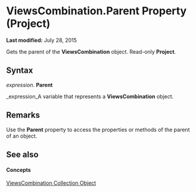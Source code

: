 
# ViewsCombination.Parent Property (Project)

 **Last modified:** July 28, 2015

Gets the parent of the  **ViewsCombination** object. Read-only **Project**.

## Syntax

 _expression_. **Parent**

 _expression_A variable that represents a  **ViewsCombination** object.


## Remarks

Use the  **Parent** property to access the properties or methods of the parent of an object.


## See also


#### Concepts


 [ViewsCombination Collection Object](eb9549ed-d6af-29ba-0e11-74984d954f38.md)
